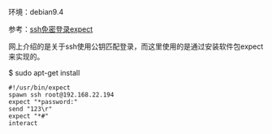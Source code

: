 环境：debian9.4

参考：[ssh免密登录expect](https://blog.csdn.net/heqiyu34/article/details/53842126)  
[](https://blog.csdn.net/tantexian/article/details/45887857?utm_source=blogkpcl7)

网上介绍的是关于ssh使用公钥匹配登录，而这里使用的是通过安装软件包expect来实现的。

$ sudo apt-get install 

```
#!/usr/bin/expect
spawn ssh root@192.168.22.194
expect "*password:"
send "123\r"
expect "*#"
interact
```
